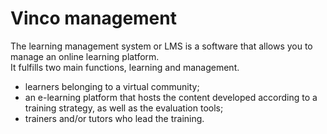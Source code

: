 # Vinco management

The learning management system or LMS is a software that allows you to manage an online learning platform.<br/>
It fulfills two main functions, learning and management.

* learners belonging to a virtual community; <br/>
* an e-learning platform that hosts the content developed according to a training strategy, as well as the evaluation tools; <br/>
* trainers and/or tutors who lead the training. <br/>
